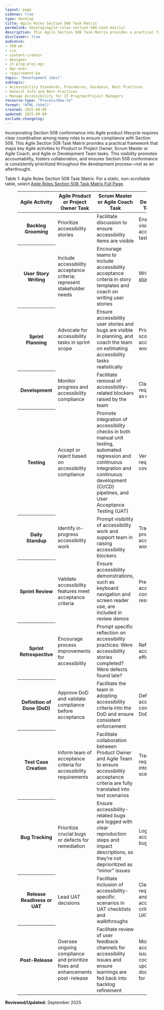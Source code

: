 ```yaml
---
layout: page
sidenav: true
type: develop
title: Agile Roles Section 508 Task Matrix
permalink: develop/agile-roles-section-508-task-matrix/
description: This Agile Section 508 Task Matrix provides a practical framework that maps key Agile activities to Product or Project Owner, Scrum Master or Agile Coach, and Agile or Development Team tasks.
disclaimer: true
audience: 
- 508-pm
- cio
- content-creator
- designer
- it-prog-proj-mgr
- mgr-exec
- requirement-ba
topic: "Development (dev)"
subtopic: 
- Accessibility Standards, Procedures, Guidance, Best Practices
- General Info and Best Practices
- Manage Accessibility for IT Program/Project Managers
resource-type: "Process/How-to"
format: "HTML (html)"
created: 2025-09-09
updated: 2025-09-09
exclude-changelog: 
---
```

Incorporating Section 508 conformance into Agile product lifecycle requires clear coordination among many roles to ensure compliance with Section 508. This Agile Section 508 Task Matrix provides a practical framework that maps key Agile activities to Product or Project Owner, Scrum Master or Agile Coach, and Agile or Development Team tasks. This visibility promotes accountability, fosters collaboration, and ensures Section 508 conformance is consistently prioritized throughout the development process—not as an afterthought.

<caption id="table-agile-roles-caption">Table 1: Agile Roles Section 508 Task Matrix.</caption> For a static, non-scrollable table, select <a href="{{site.baseurl}}/develop/agile-roles-section-508-task-matrix-no-sidenav/"> Agile Roles Section 508 Task Matrix Full Page</a>. 
<figure class = "usa-table-container--scrollable" role="region" aria-labelledby="table-agile-roles-caption" tabindex="0">
  <table id="table-agile-roles" class="usa-table usa-table--borderless striped margin-bottom-3">
  <colgroup>
    <col class="col-activity">
    <col class="col-owner">
    <col class="col-coach">
    <col class="col-team">
    <col class="col-artifact">
    <col class="col-integration">
    <col class="col-tools">
  </colgroup>
  <thead>
  <tr>
      <th scope="col">Agile Activity</th>
      <th scope="col">Agile Product or Project Owner Task</th>
      <th scope="col">Scrum Master or Agile Coach Task</th>
      <th scope="col">Agile or Development Team Task</th>
      <th scope="col">Related Artifact</th>
      <th scope="col">Accessibility Integration</th>
      <th scope="col">Tool or Methods</th>
    </tr>
  </thead>
  <tbody>
    <tr>
      <th scope="row">Backlog Grooming</th>
      <td>Prioritize accessibility stories</td>
      <td>Facilitate discussion to ensure accessibility items are visible</td>
      <td>Ensure visibility into accessibility tasks</td>
      <td>Epics, <a href="{{site.baseurl}}/develop/sample-personas/">User Personas</a></td>
      <td>Add personas with disabilities</td>
      <td>Story maps, <a href="{{site.baseurl}}/develop/sample-personas/">Persona templates</a></td>
    </tr>
    <tr>
      <th scope="row">User Story Writing</th>
      <td>Include accessibility acceptance criteria; represent stakeholder needs</td>
      <td>Encourage teams to include accessibility acceptance criteria in story templates and coach on writing user stories</td>
      <td>Write <a href="{{site.baseurl}}/develop/user-stories/">user stories</a></td>
      <td>User Stories in project management tool, Story Definition of Done (DoD)</td>
      <td>Add user stories that include people with disabilities with acceptance criteria</td>
      <td>Project management tool templates, accessibility checklists, manual and automated testing tools</td>
    </tr>
    <tr>
      <th scope="row">Sprint Planning</th>
      <td>Advocate for accessibility tasks in sprint scope</td>
      <td>Ensure accessibility user stories and bugs are visible in planning, and coach the team on estimating accessibility tasks realistically</td>
      <td>Prioritize and scope accessibility work</td>
      <td>Sprint backlog</td>
      <td>Call out accessibility bugs as blockers; ensure accessibility tasks are not de-scoped</td>
      <td>Agile board filters such as label: accessibility</td>
    </tr>
    <tr>
      <th scope="row">Development</th>
      <td>Monitor progress and accessibility compliance</td>
      <td>Facilitate removal of accessibility-related blockers raised by the team</td>
      <td>Clarify requirements as needed</td>
      <td>User stories, epics, sprint backlog, traceability matrix</td>
      <td>Embeds accessibility during development</td>
      <td>Project management tool</td>
    </tr>
    <tr>
      <th scope="row">Testing</th>
      <td>Accept or reject based on accessibility compliance</td>
      <td>Promote integration of accessibility checks in both manual unit testing, automated regression and continuous integration and continuous development (CI/CD) pipelines, and User Acceptance Testing (UAT)</td>
      <td>Verify requirements coverage</td>
      <td>Test cases or test scenarios, test plan, bug or defect reports, traceability matrix, UAT feedback, test report</td>
      <td>Specifies checks for accessibility, defines scope, and identifies any bugs</td>
      <td>Project management tool, test report tool</td>
    </tr>
    <tr>
      <th scope="row">Daily Standup</th>
      <td>Identify in-progress accessibility work</td>
      <td>Prompt visibility of accessibility work and support team in raising accessibility blockers</td>
      <td>Track progress of accessibility work</td>
      <td>Sprint board</td>
      <td>Developers and testers report blockers on accessibility criteria</td>
      <td>Shared QA environment for accessibility</td>
    </tr>
    <tr>
      <th scope="row">Sprint Review</th>
      <td>Validate accessibility features meet acceptance criteria</td>
      <td>Ensure accessibility demonstrations, such as keyboard navigation and screen reader use, are included in review demos</td>
      <td>Present accessibility compliance results</td>
      <td>Demo scripts or Acceptance logs</td>
      <td>Show full keyboard navigation, screen reader flow for completed stories</td>
      <td>Test report, screen share</td>
    </tr>
    <tr>
      <th scope="row">Sprint Retrospective</th>
      <td>Encourage process improvements for accessibility</td>
      <td>Prompt specific reflection on accessibility practices: Were accessibility stories completed? Were defects found late?</td>
      <td>Reflect on accessibility effort</td>
      <td>Retro board or Notes</td>
      <td>Ask: Were accessibility stories completed? Were bugs logged, or missed until QA?</td>
      <td>Team health check, accessibility retro prompt</td>
    </tr>
    <tr>
      <th scope="row">Definition of Done (DoD)</th>
      <td>Approve DoD and validate compliance before acceptance</td>
      <td>Facilitate the team in adopting accessibility criteria into the DoD and ensure consistent enforcement</td>
      <td>Define accessibility compliance in DoD</td>
      <td>Team DoD or Working Agreement</td>
      <td>Must pass all application Section 508 standards</td>
      <td>Add DoD checklist to ticket template</td>
    </tr>
    <tr>
      <th scope="row">Test Case Creation</th>
      <td>Inform team of acceptance criteria for accessibility requirements</td>
      <td>Facilitate collaboration between Product Owner and Agile Team to ensure accessibility acceptance criteria are fully translated into test scenarios</td>
      <td>Translate requirements into testing scenarios</td>
      <td>Test cases</td>
      <td>Write “Given/When/Then” with accessibility: “Given I tab to the form, I can submit without mouse”</td>
      <td>Cucumber, TestRail, Zephyr</td>
    </tr>
    <tr>
      <th scope="row">Bug Tracking</th>
      <td>Prioritize crucial bugs or defects for remediation</td>
      <td>Ensure accessibility-related bugs are logged with clear reproduction steps and impact descriptions, so they’re not deprioritized as “minor” issues</td>
      <td>Log accessibility bugs</td>
      <td>Bug tickets</td>
      <td>Log Section 508 violation, screen reader behavior, keyboard trap, etc.</td>
      <td>Project management tool, DevOps with Section 508 tags</td>
    </tr>
    <tr>
      <th scope="row">Release Readiness or UAT</th>
      <td>Lead UAT decisions</td>
      <td>Facilitate inclusion of accessibility-specific scenarios in UAT checklists and walkthroughs</td>
      <td>Clarify requirements and confirm acceptance criteria during UAT</td>
      <td>UAT checklist</td>
      <td>UAT includes keyboard-only navigation, screen reader review, contrast check</td>
      <td>UAT scripts, Accessibility Conformance Report (ACR), text report, test logs</td>
    </tr>
    <tr>
      <th scope="row">Post-Release</th>
      <td>Oversee ongoing compliance and prioritize fixes and enhancements post-release</td>
      <td>Facilitate review of user feedback channels for accessibility issues and ensure learnings are fed back into backlog refinement</td>
      <td>Monitor accessibility issues and coordinate updates and documentation for defects</td>
      <td>Backlog or Roadmap</td>
      <td>Accessibility issues logged by users prioritized in backlog</td>
      <td>User feedback loops, accessibility statement update</td>
    </tr>
  </tbody>
</table>
</figure>

**Reviewed/Updated:** September 2025
